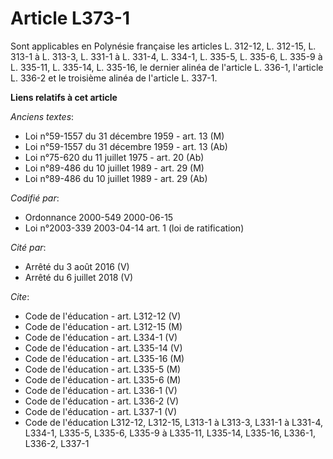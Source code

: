 # Article L373-1

Sont applicables en Polynésie française les articles L. 312-12, L. 312-15, L. 313-1 à L. 313-3, L. 331-1 à L. 331-4, L.
334-1, L. 335-5, L. 335-6, L. 335-9 à L. 335-11, L. 335-14, L. 335-16, le dernier alinéa de l'article L. 336-1, l'article L.
336-2 et le troisième alinéa de l'article L. 337-1.

**Liens relatifs à cet article**

_Anciens textes_:

  - Loi n°59-1557 du 31 décembre 1959 - art. 13 (M)
  - Loi n°59-1557 du 31 décembre 1959 - art. 13 (Ab)
  - Loi n°75-620 du 11 juillet 1975 - art. 20 (Ab)
  - Loi n°89-486 du 10 juillet 1989 - art. 29 (M)
  - Loi n°89-486 du 10 juillet 1989 - art. 29 (Ab)

_Codifié par_:

  - Ordonnance 2000-549 2000-06-15
  - Loi n°2003-339 2003-04-14 art. 1 (loi de ratification)

_Cité par_:

  - Arrêté du 3 août 2016 (V)
  - Arrêté du 6 juillet 2018 (V)

_Cite_:

  - Code de l'éducation - art. L312-12 (V)
  - Code de l'éducation - art. L312-15 (M)
  - Code de l'éducation - art. L334-1 (V)
  - Code de l'éducation - art. L335-14 (V)
  - Code de l'éducation - art. L335-16 (M)
  - Code de l'éducation - art. L335-5 (M)
  - Code de l'éducation - art. L335-6 (M)
  - Code de l'éducation - art. L336-1 (V)
  - Code de l'éducation - art. L336-2 (V)
  - Code de l'éducation - art. L337-1 (V)
  - Code de l'éducation L312-12, L312-15, L313-1 à L313-3, L331-1 à L331-4, L334-1, L335-5, L335-6, L335-9 à L335-11, L335-14, L335-16, L336-1, L336-2, L337-1
